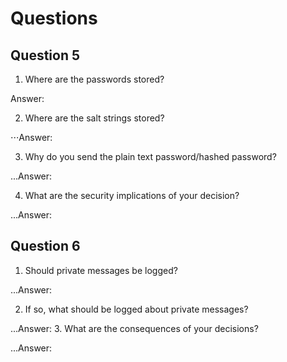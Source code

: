 # Questions

## Question 5
1. Where are the passwords stored?

Answer: 

2. Where are the salt strings stored?

⋅⋅⋅Answer: 

3. Why do you send the plain text password/hashed password?

...Answer: 

4. What are the security implications of your decision?

...Answer: 

## Question 6
1. Should private messages be logged?

...Answer: 

2. If so, what should be logged about private messages?

...Answer: 
3. What are the consequences of your decisions?

...Answer: 
